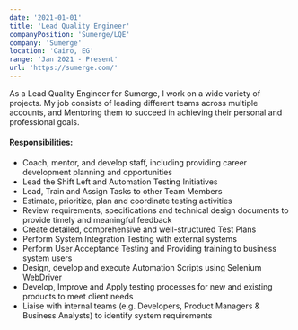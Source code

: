```yaml
---
date: '2021-01-01'
title: 'Lead Quality Engineer'
companyPosition: 'Sumerge/LQE'
company: 'Sumerge'
location: 'Cairo, EG'
range: 'Jan 2021 - Present'
url: 'https://sumerge.com/'
---
```


As a Lead Quality Engineer for Sumerge, I work on a wide variety of projects. My job consists of leading different teams across multiple accounts, and Mentoring them to succeed in achieving their personal and professional goals.

#### Responsibilities:

- Coach, mentor, and develop staff, including providing career development planning and opportunities
- Lead the Shift Left and Automation Testing Initiatives
- Lead, Train and Assign Tasks to other Team Members
- Estimate, prioritize, plan and coordinate testing activities
- Review requirements, specifications and technical design documents to provide timely and meaningful feedback
- Create detailed, comprehensive and well-structured Test Plans
- Perform System Integration Testing with external systems
- Perform User Acceptance Testing and Providing training to business system users
- Design, develop and execute Automation Scripts using Selenium WebDriver
- Develop, Improve and Apply testing processes for new and existing products to meet client needs
- Liaise with internal teams (e.g. Developers, Product Managers & Business Analysts) to identify system requirements
